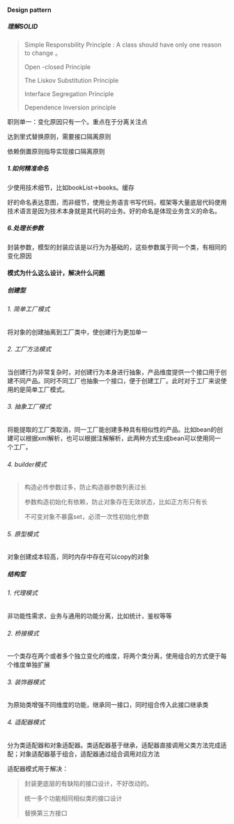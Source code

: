 #### Design pattern

##### 理解SOLID

>Simple Responsbility Principle : A class should have only one reason to change 。
>
>Open -closed Principle
>
>The Liskov Substitution Principle
>
>Interface Segregation Principle
>
>Dependence Inversion principle

职则单一：变化原因只有一个。重点在于分离关注点

达到里式替换原则，需要接口隔离原则

依赖倒置原则指导实现接口隔离原则



##### 1.如何精准命名

少使用技术细节，比如bookList->books。缓存

好的命名表达意图，而非细节，使用业务语言书写代码，框架等大量底层代码使用技术语言是因为技术本身就是其代码的业务。好的命名是体现业务含义的命名。

##### 6.处理长参数

封装参数，模型的封装应该是以行为为基础的，这些参数属于同一个类，有相同的变化原因



#### 模式为什么这么设计，解决什么问题
#####  创建型
###### 1. 简单工厂模式

将对象的创建抽离到工厂类中，使创建行为更加单一

###### 2. 工厂方法模式

当创建行为非常复杂时，对创建行为本身进行抽象，产品维度提供一个接口用于创建不同产品。同时不同工厂也抽象一个接口，便于创建工厂。此时对于工厂来说使用的是简单工厂模式。

###### 3. 抽象工厂模式

将能提取的工厂类取消，同一工厂能创建多种具有相似性的产品。比如bean的创建可以根据xml解析，也可以根据注解解析，此两种方式生成bean可以使用同一个工厂。

###### 4. builder模式

>构造必传参数过多，防止构造器参数列表过长
>
>参数构造初始化有依赖，防止对象存在无效状态，比如正方形只有长
>
>不可变对象不暴露set，必须一次性初始化参数

###### 5. 原型模式

对象创建成本较高，同时内存中存在可以copy的对象
##### 结构型
###### 1. 代理模式

非功能性需求，业务与通用的功能分离，比如统计，鉴权等等

###### 2. 桥接模式

一个类存在两个或者多个独立变化的维度，将两个类分离，使用组合的方式便于每个维度单独扩展

###### 3. 装饰器模式

为原始类增强不同维度的功能，继承同一接口，同时组合传入此接口继承类

###### 4. 适配器模式

分为类适配器和对象适配器。类适配器基于继承，适配器直接调用父类方法完成适配；对象适配器基于组合，适配器通过组合调用对应方法

适配器模式用于解决：

> 封装更底层的有缺陷的接口设计，不好改动的。
>
> 统一多个功能相同相似类的接口设计
>
> 替换第三方接口

